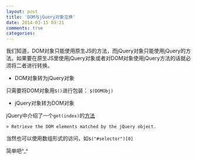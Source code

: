 ```yaml
---
layout: post
title: 'DOM与jQuery对象互换'
date: 2014-03-15 03:21
comments: true
categories: 
---
```

我们知道，DOM对象只能使用原生JS的方法，而jQuery对象只能使用jQuery的方法。如果要在原生JS里使用jQuery对象或者对DOM对象使用jQuery方法的话就必须将二者进行转换。

* DOM对象转为jQuery对象

只需要将DOM对象用`$()`进行包装：
`$(DOMObj)`

*  jQuery对象转为DOM对象

jQuery中介绍了一个`get(index)`的[方法](http://api.jquery.com/get/)

    > Retrieve the DOM elements matched by the jQuery object.

当然也可以使用数组形式的访问，如`$("#selector")[0]`

简单吧^_^